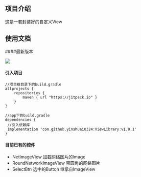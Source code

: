 ## 项目介绍
这是一套封装好的自定义View

## 使用文档

####最新版本

[![](https://jitpack.io/v/yinshuai0324/ViewLibrary.svg)](https://jitpack.io/#yinshuai0324/ViewLibrary)

#### 引入项目
```
//项目根目录下的build.gradle
allprojects {
    repositories {
        maven { url "https://jitpack.io" }
    }
}

//app下的build.gradle
dependencies {
 //引入依赖库
 implementation 'com.github.yinshuai0324:ViewLibrary:v1.0.1'
}
```

#### 目前已有的控件
- NetImageView 加载网络图片的Image
- RoundNetworkImageView 带圆角的网络图片
- SelectBtn 选中的Button 继承自ImageView
